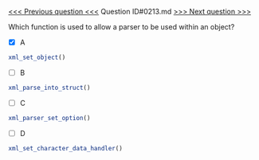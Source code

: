 [<<< Previous question <<<](0212.md)  Question ID#0213.md  [>>> Next question >>>](0214.md) 

Which function is used to allow a parser to be used within an object?

- [x] A
```php
xml_set_object()
```

- [ ] B
```php
xml_parse_into_struct()
```

- [ ] C
```php
xml_parser_set_option()
```

- [ ] D
```php
xml_set_character_data_handler()
```

